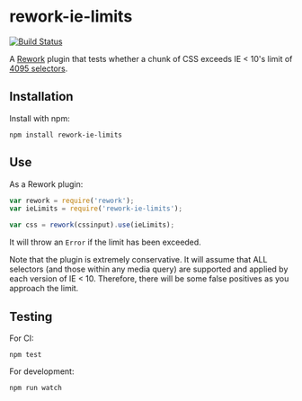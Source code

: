 # rework-ie-limits

[![Build Status](https://secure.travis-ci.org/reworkcss/rework-ie-limits.png?branch=master)](http://travis-ci.org/reworkcss/rework-ie-limits)

A [Rework](https://github.com/reworkcss/rework) plugin that tests whether a
chunk of CSS exceeds IE < 10's limit of [4095
selectors](http://blogs.msdn.com/b/ieinternals/archive/2011/05/14/10164546.aspx).

## Installation

Install with npm:

```
npm install rework-ie-limits
```

## Use

As a Rework plugin:

```js
var rework = require('rework');
var ieLimits = require('rework-ie-limits');

var css = rework(cssinput).use(ieLimits);
```

It will throw an `Error` if the limit has been exceeded.

Note that the plugin is extremely conservative. It will assume that ALL
selectors (and those within any media query) are supported and applied by each
version of IE < 10. Therefore, there will be some false positives as you
approach the limit.

## Testing

For CI:

```
npm test
```

For development:

```
npm run watch
```
